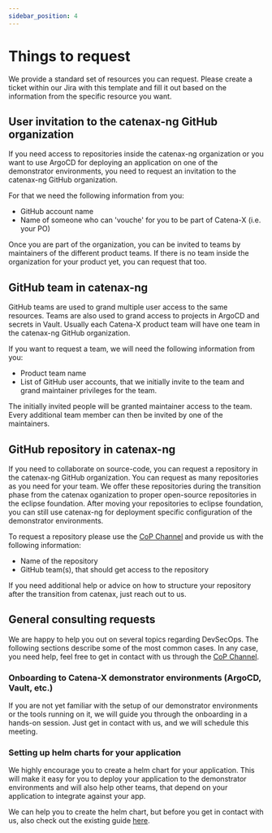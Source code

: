 ```yaml
---
sidebar_position: 4
---
```


# Things to request

We provide a standard set of resources you can request. 
Please create a ticket within our Jira with this template and fill it out based on the information from the specific resource you want.


## User invitation to the catenax-ng GitHub organization

If you need access to repositories inside the catenax-ng organization or you want to use ArgoCD for deploying an application
on one of the demonstrator environments, you need to request an invitation to the catenax-ng GitHub organization.

For that we need the following information from you:

- GitHub account name
- Name of someone who can 'vouche' for you to be part of Catena-X (i.e. your PO)

Once you are part of the organization, you can be invited to teams by maintainers of the different product teams.
If there is no team inside the organization for your product yet, you can request that too.


## GitHub team in catenax-ng

GitHub teams are used to grand multiple user access to the same resources. Teams are also used to grand access
to projects in ArgoCD and secrets in Vault. Usually each Catena-X product team will have one team in the catenax-ng GitHub organization.

If you want to request a team, we will need the following information from you:

- Product team name
- List of GitHub user accounts, that we initially invite to the team and grand maintainer privileges for the team.

The initially invited people will be granted maintainer access to the team. Every additional team member can then be invited by 
one of the maintainers.


## GitHub repository in catenax-ng

If you need to collaborate on source-code, you can request a repository in the catenax-ng GitHub organization.
You can request as many repositories as you need for your team.
We offer these repositories during the transition phase from the catenax oganization to proper open-source repositories
in the eclipse foundation. After moving your repositories to eclipse foundation, you can still use catenax-ng for deployment 
specific configuration of the demonstrator environments.

To request a repository please use the [CoP Channel](https://teams.microsoft.com/l/channel/19%3a9a3c4a05a3514d07b973c13e7b468709%40thread.tacv2/CX%2520-%2520CoP%2520DevSecOps?groupId=17b1a2dc-67fb-4a49-a2ed-dd1344321439&tenantId=1ad22c6d-2f08-4f05-a0ba-e17f6ce88380)
and provide us with the following information:

- Name of the repository
- GitHub team(s), that should get access to the repository

If you need additional help or advice on how to structure your repository after the transition from catenax, just reach out to us.


## General consulting requests

We are happy to help you out on several topics regarding DevSecOps. The following sections describe some of the most common
cases. In any case, you need help, feel free to get in contact with us through the [CoP Channel](https://teams.microsoft.com/l/channel/19%3a9a3c4a05a3514d07b973c13e7b468709%40thread.tacv2/CX%2520-%2520CoP%2520DevSecOps?groupId=17b1a2dc-67fb-4a49-a2ed-dd1344321439&tenantId=1ad22c6d-2f08-4f05-a0ba-e17f6ce88380).


### Onboarding to Catena-X demonstrator environments (ArgoCD, Vault, etc.)

If you are not yet familiar with the setup of our demonstrator environments or the tools running on it, we will guide you
through the onboarding in a hands-on session. Just get in contact with us, and we will schedule this meeting.


### Setting up helm charts for your application

We highly encourage you to create a helm chart for your application. This will make it easy for you to deploy your application
to the demonstrator environments and will also help other teams, that depend on your application to integrate against your app.

We can help you to create the helm chart, but before you get in contact with us, also check out the existing guide [here](kubernetes-basics/helm.md).
